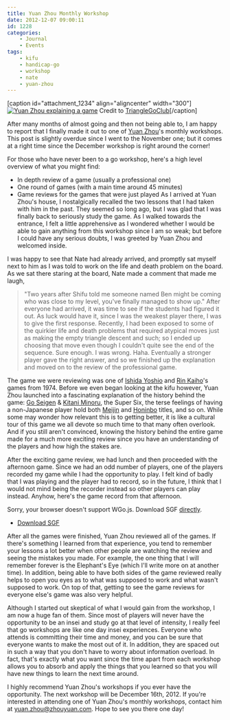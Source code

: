 ```yaml
---
title: Yuan Zhou Monthly Workshop
date: 2012-12-07 09:00:11
id: 1228
categories:
	- Journal
	- Events
tags:
	- kifu
	- handicap-go
	- workshop
	- nate
	- yuan-zhou
---
```


[caption id="attachment_1234" align="aligncenter" width="300"][![Yuan Zhou explaining a game](http://www.bengozen.com/wp-content/uploads/2012/12/yuanzhou.jpg "Yuan Zhou")](http://www.bengozen.com/wp-content/uploads/2012/12/yuanzhou.jpg) Credit to [TriangleGoClub](http://trianglegoclub.org/ "Triangle Go Club")[/caption]

After many months of almost going and then not being able to, I am happy to report that I finally made it out to one of [Yuan Zhou](http://zhouyuan.com "Yuan Zhou Website")'s monthly workshops. This post is slightly overdue since I went to the November one; but it comes at a right time since the December workshop is right around the corner!

For those who have never been to a go workshop, here's a high level overview of what you might find:

*   In depth review of a game (usually a professional one)
*   One round of games (with a main time around 45 minutes)
*   Game reviews for the games that were just played
As I arrived at Yuan Zhou's house, I nostalgically recalled the two lessons that I had taken with him in the past. They seemed so long ago, but I was glad that I was finally back to seriously study the game. As I walked towards the entrance, I felt a little apprehensive as I wondered whether I would be able to gain anything from this workshop since I am so weak; but before I could have any serious doubts, I was greeted by Yuan Zhou and welcomed inside.

I was happy to see that Nate had already arrived, and promptly sat myself next to him as I was told to work on the life and death problem on the board. As we sat there staring at the board, Nate made a comment that made me laugh,
> "Two years after Shifu told me someone named Ben might be coming who was close to my level, you've finally managed to show up."
After everyone had arrived, it was time to see if the students had figured it out. As luck would have it, since I was the weakest player there, I was to give the first response. Recently, I had been exposed to some of the quirkier life and death problems that required atypical moves just as making the empty triangle descent and such; so I ended up choosing that move even though I couldn't quite see the end of the sequence. Sure enough. I was wrong. Haha. Eventually a stronger player gave the right answer, and so we finished up the explanation and moved on to the review of the professional game.

The game we were reviewing was one of [Ishida Yoshio](http://en.wikipedia.org/wiki/Yoshio_Ishida "Ishida Yoshio Wikipedia") and [Rin Kaiho](http://en.wikipedia.org/wiki/Rin_Kaiho "Rin Kaiho Wikipedia")'s games from 1974\. Before we even began looking at the kifu however, Yuan Zhou launched into a fascinating explanation of the history behind the game: [Go Seigen](http://en.wikipedia.org/wiki/Go_Seigen "Go Seigen Wikipedia") &amp; [Kitani Minoru](http://en.wikipedia.org/wiki/Kitani_Minoru "Kitani Minoru Wikipedia"), the Super Six, the terse feelings of having a non-Japanese player hold both [Meijin](http://en.wikipedia.org/wiki/Meijin "Meijin Wikipedia") and [Honinbo](http://en.wikipedia.org/wiki/Honinbo "Honinbo Wikipedia") titles, and so on. While some may wonder how relevant this is to getting better, it is like a cultural tour of this game we all devote so much time to that many often overlook. And if you still aren't convinced, knowing the history behind the entire game made for a much more exciting review since you have an understanding of the players and how high the stakes are.

After the exciting game review, we had lunch and then proceeded with the afternoon game. Since we had an odd number of players, one of the players recorded my game while I had the opportunity to play. I felt kind of badly that I was playing and the player had to record, so in the future, I think that I would not mind being the recorder instead so other players can play instead. Anyhow, here's the game record from that afternoon.

<article>
	<section data-wgo="/kifu/2012/2012.12.04-Yuan-Zhou-Workshop-Nov.sgf" data-wgo-enablewheel="false" style="width: 100%">
	  <p>Sorry, your browser doesn't support WGo.js. Download SGF <a href="/kifu/2012/2012.12.04-Yuan-Zhou-Workshop-Nov.sgf">directly</a>.</p>
	</section>
	<div><ul><li><a href="/kifu/2012/2012.12.04-Yuan-Zhou-Workshop-Nov.sgf">Download SGF</a></li></ul></div>
</article>

After all the games were finished, Yuan Zhou reviewed all of the games. If there's something I learned from that experience, you tend to remember your lessons a lot better when other people are watching the review and seeing the mistakes you made. For example, the one thing that I will remember forever is the Elephant's Eye (which I'll write more on at another time). In addition, being able to have both sides of the game reviewed really helps to open you eyes as to what was supposed to work and what wasn't supposed to work. On top of that, getting to see the game reviews for everyone else's game was also very helpful.

Although I started out skeptical of what I would gain from the workshop, I am now a huge fan of them. Since most of players will never have the opportunity to be an insei and study go at that level of intensity, I really feel that go workshops are like one day insei experiences. Everyone who attends is committing their time and money, and you can be sure that everyone wants to make the most out of it. In addition, they are spaced out in such a way that you don't have to worry about information overload. In fact, that's exactly what you want since the time apart from each workshop allows you to absorb and apply the things that you learned so that you will have new things to learn the next time around.

I highly recommend Yuan Zhou's workshops if you ever have the opportunity. The next workshop will be December 16th, 2012\. If you're interested in attending one of Yuan Zhou's monthly workshops, contact him at [yuan.zhou@zhouyuan.com](mailto:yuan.zhou@zhouyuan.com). Hope to see you there one day!